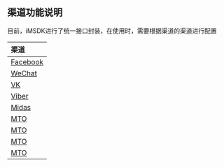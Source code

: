 ## 渠道功能说明

目前，iMSDK进行了统一接口封装，在使用时，需要根据渠道的渠道进行配置

| 渠道 |
| :-- |
| [Facebook](facebook.md) |
| [WeChat](wechat.md) |
| [VK](vk.md) |
| [Viber](viber.md) |
| [Midas](midas.md) |
| [MTO](mto.md) |
| [MTO](mto.md) |
| [MTO](mto.md) |
| [MTO](mto.md) |